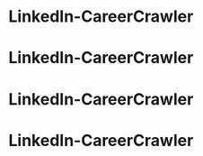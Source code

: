# LinkedIn-CareerCrawler
# LinkedIn-CareerCrawler
# LinkedIn-CareerCrawler
# LinkedIn-CareerCrawler
